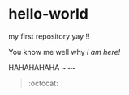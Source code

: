 # hello-world
my first repository yay !!

You know me well why *I am here!*

HAHAHAHAHA ~~~

>:octocat:
